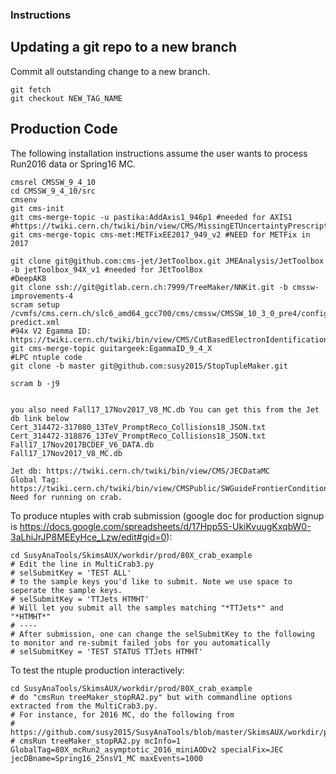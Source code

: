 ### Instructions

## Updating a git repo to a new branch 

Commit all outstanding change to a new branch.
```
git fetch
git checkout NEW_TAG_NAME
```

## Production Code

The following installation instructions assume the user wants to process Run2016 data or Spring16 MC.

```
cmsrel CMSSW_9_4_10
cd CMSSW_9_4_10/src
cmsenv
git cms-init
git cms-merge-topic -u pastika:AddAxis1_946p1 #needed for AXIS1
#https://twiki.cern.ch/twiki/bin/view/CMS/MissingETUncertaintyPrescription#Instructions_for_9_4_X_X_9_for_2
git cms-merge-topic cms-met:METFixEE2017_949_v2 #NEED for METFix in 2017

git clone git@github.com:cms-jet/JetToolbox.git JMEAnalysis/JetToolbox -b jetToolbox_94X_v1 #needed for JEtToolBox
#DeepAK8
git clone ssh://git@gitlab.cern.ch:7999/TreeMaker/NNKit.git -b cmssw-improvements-4
scram setup /cvmfs/cms.cern.ch/slc6_amd64_gcc700/cms/cmssw/CMSSW_10_3_0_pre4/config/toolbox/slc6_amd64_gcc700/tools/selected/mxnet-predict.xml
#94x V2 Egamma ID: https://twiki.cern.ch/twiki/bin/view/CMS/CutBasedElectronIdentificationRun2#Recipe_for_regular_users_formats
git cms-merge-topic guitargeek:EgammaID_9_4_X
#LPC ntuple code
git clone -b master git@github.com:susy2015/StopTupleMaker.git

scram b -j9


you also need Fall17_17Nov2017_V8_MC.db You can get this from the Jet db link below
Cert_314472-317080_13TeV_PromptReco_Collisions18_JSON.txt 
Cert_314472-318876_13TeV_PromptReco_Collisions18_JSON.txt  
Fall17_17Nov2017BCDEF_V6_DATA.db                          
Fall17_17Nov2017_V8_MC.db

Jet db: https://twiki.cern.ch/twiki/bin/view/CMS/JECDataMC
Global Tag: https://twiki.cern.ch/twiki/bin/view/CMSPublic/SWGuideFrontierConditions#Global_Tags_for_2018_data_taking Need for running on crab.
```

To produce ntuples with crab submission (google doc for production signup is https://docs.google.com/spreadsheets/d/17Hpp5S-UkiKvuugKxqbW0-3aLhiJrJP8MEEyHce_Lzw/edit#gid=0):
```
cd SusyAnaTools/SkimsAUX/workdir/prod/80X_crab_example
# Edit the line in MultiCrab3.py
# selSubmitKey = 'TEST ALL'
# to the sample keys you'd like to submit. Note we use space to seperate the sample keys.
# selSubmitKey = 'TTJets HTMHT'
# Will let you submit all the samples matching "*TTJets*" and "*HTMHT*"
# ----
# After submission, one can change the selSubmitKey to the following to monitor and re-submit failed jobs for you automatically
# selSubmitKey = 'TEST STATUS TTJets HTMHT'
```

To test the ntuple production interactively:
```
cd SusyAnaTools/SkimsAUX/workdir/prod/80X_crab_example
# do "cmsRun treeMaker_stopRA2.py" but with commandline options extracted from the MultiCrab3.py.
# For instance, for 2016 MC, do the following from
# https://github.com/susy2015/SusyAnaTools/blob/master/SkimsAUX/workdir/prod/80X_crab_example/MultiCrab3.py#L271:
# cmsRun treeMaker_stopRA2.py mcInfo=1 GlobalTag=80X_mcRun2_asymptotic_2016_miniAODv2 specialFix=JEC jecDBname=Spring16_25nsV1_MC maxEvents=1000
```

